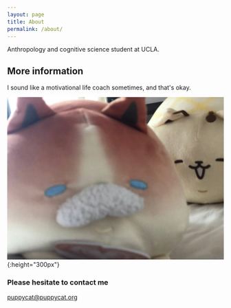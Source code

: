 ```yaml
---
layout: page
title: About
permalink: /about/
---
```

Anthropology and cognitive science student at UCLA. 

## More information

I sound like a motivational life coach sometimes, and that's okay. 

![](/images/sinister.jpg){:height="300px"}

### Please hesitate to contact me

[puppycat@puppycat.org](mailto:puppycat@puppycat.org)